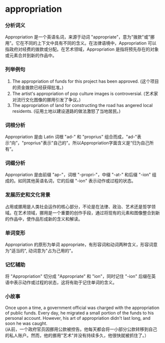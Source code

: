 # appropriation

### 分析词义

  

Appropriation 是一个英语名词，来源于动词 "appropriate"，意为"拨款"或"挪用"。它在不同的上下文中具有不同的含义。在法律语境中，Appropriation 可以指政府对经费的拨款或分配。在艺术领域，Appropriation 是指将预先存在的对象或元素合并到新的作品中。

  

### 列举例句

  

1.  The appropriation of funds for this project has been approved. (这个项目的资金拨款已经获得批准。)
2.  The artist's appropriation of pop culture images is controversial. (艺术家对流行文化图像的挪用引发了争议。)
3.  The appropriation of land for constructing the road has angered local residents. (征用土地以建设道路的做法激怒了当地居民。)

  

### 词根分析

  

Appropriation 是由 Latin 词根 "ad-" 和 "proprius" 组合而成，"ad-"表示“向”，"proprius"表示"自己的"。所以Appropriation字面含义是“归为自己所有”。

  

### 词缀分析

  

Appropriation 是由前缀 "ap-"，词根 "-propri-"，中缀 "-at-" 和后缀 "-ion" 组成的。如同其他英语名词，它的后缀 "-ion" 表示动作或过程的状态。

  

### 发展历史和文化背景

  

占用或挪用是人类社会运作的核心部分，不论是在法律、政治、艺术还是哲学领域。在艺术领域，挪用是一个重要的创作手段，通过将现有的元素和图像整合到新的作品中，使作品形成新的含义和解读。

  

### 单词变形

  

Appropriation 的原形为单词 appropriate，有形容词和动词两种含义，形容词意为"适当的", 动词意为"占为己用的"。

  

### 记忆辅助

  

将 "Appropriation" 切分成 "Appropriate" 和 "ion"，同时记住 "-ion" 后缀在英语中表示动作或过程的状态，这将有助于记住单词的含义。

  

### 小故事

  

Once upon a time, a government official was charged with the appropriation of public funds. Every day, he migrated a small portion of the funds to his personal account. However, his art of appropriation didn't last long, and soon he was caught.  
(从前，一个政府官员因挪用公款被控告。他每天都会将一小部分公款转移到自己的私人账户。然而，他的挪用"艺术"并没有持续多久，他很快就被抓住了。）
